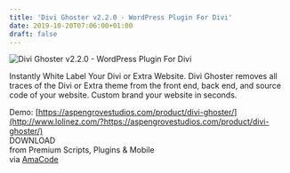 ```yaml
---
title: 'Divi Ghoster v2.2.0 - WordPress Plugin For Divi'
date: 2019-10-20T07:06:00+01:00
draft: false
---
```


![Divi Ghoster v2.2.0 - WordPress Plugin For Divi](http://www.codelist.cc/uploads/posts/2019-10/1571551188_divi-ghoster.gif "Divi Ghoster v2.2.0 - WordPress Plugin For Divi")  
  
Instantly White Label Your Divi or Extra Website. Divi Ghoster removes all traces of the Divi or Extra theme from the front end, back end, and source code of your website. Custom brand your website in seconds.  
  
Demo: [https://aspengrovestudios.com/product/divi-ghoster/](http://www.lolinez.com/?https://aspengrovestudios.com/product/divi-ghoster/)  
DOWNLOAD  
from Premium Scripts, Plugins & Mobile  
via [AmaCode](https://amazcode.ooo)